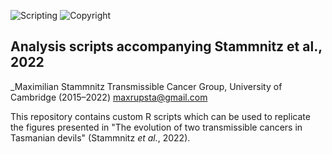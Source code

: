![Scripting](https://img.shields.io/badge/Language-R-yellow.svg) ![Copyright](https://img.shields.io/badge/Copyright-(c)_2022_Max\_Stammnitz\_@TCG\_Cambridge-green.svg)

## Analysis scripts accompanying Stammnitz et al., 2022

_Maximilian Stammnitz 
Transmissible Cancer Group, University of Cambridge (2015–2022)
maxrupsta@gmail.com

This repository contains custom R scripts which can be used to replicate the figures presented in "The evolution of two transmissible cancers in Tasmanian devils" (Stammnitz _et al._, 2022).
